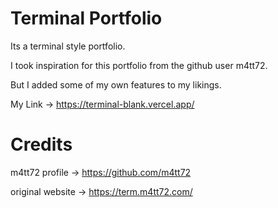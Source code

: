 # Terminal Portfolio

Its a terminal style portfolio.

I took inspiration for this portfolio from the github user m4tt72.

But I added some of my own features to my likings.

My Link -> https://terminal-blank.vercel.app/


# Credits

m4tt72 profile -> https://github.com/m4tt72

original website -> https://term.m4tt72.com/
